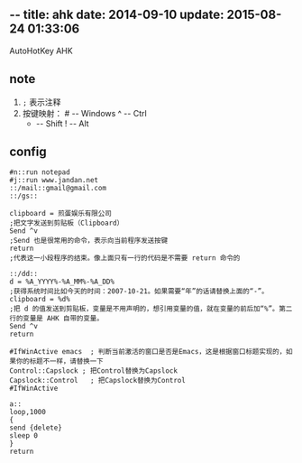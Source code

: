 --
title: ahk
date: 2014-09-10
update: 2015-08-24 01:33:06
---
AutoHotKey AHK

## note
1. `;` 表示注释
1. 按键映射：
   \# -- Windows
   ^ -- Ctrl
   + -- Shift
   ! -- Alt

## config

	#n::run notepad
	#j::run www.jandan.net
	::/mail::gmail@gmail.com
	::/gs::

	clipboard = 煎蛋娱乐有限公司
	;把文字发送到剪贴板（Clipboard）
	Send ^v
	;Send 也是很常用的命令，表示向当前程序发送按键
	return
	;代表这一小段程序的结束。像上面只有一行的代码是不需要 return 命令的

	::/dd::
	d = %A_YYYY%-%A_MM%-%A_DD%
	;获得系统时间比如今天的时间：2007-10-21。如果需要“年”的话请替换上面的“-”。
	clipboard = %d%
	;把 d 的值发送到剪贴板，变量是不用声明的，想引用变量的值，就在变量的前后加“%”。第二行的变量是 AHK 自带的变量。
	Send ^v
	return

	#IfWinActive emacs  ; 判断当前激活的窗口是否是Emacs，这是根据窗口标题实现的，如果你的标题不一样，请替换一下
	Control::Capslock ; 把Control替换为Capslock
	Capslock::Control   ; 把Capslock替换为Control
	#IfWinActive

	a::
	loop,1000
	{
	send {delete}
	sleep 0
	}
	return
